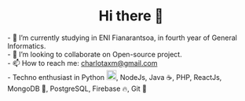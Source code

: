 <h1 align="center">Hi there 👋 </h1>
<p align="left">
- 🌱 I’m currently studying in ENI Fianarantsoa, in fourth year of General Informatics. <br> 
- 👯 I’m looking to collaborate on Open-source project. <br>
- 📫 How to reach me:  <a href="mailto:charlotaxm@gmail.com">charlotaxm@gmail.com</a> <br>
- Techno enthusiast in Python <img src="https://img.icons8.com/color/48/000000/python.png" alt="Python" width="20" height="20">, NodeJs, Java ☕, PHP, ReactJs, MongoDB 🍃, PostgreSQL, Firebase 🔥, Git 🐙
</p>
<!--
**axm-lot/axm-lot** is a ✨ _special_ ✨ repository because its `README.md` (this file) appears on your GitHub profile.

Here are some ideas to get you started:

- 🔭 I’m currently working on ...
-  ...
- 🤔 I’m looking for help with ...
- 💬 Ask me about ...
 ...
- 😄 Pronouns: ...
- ⚡ Fun fact: ...
-->
